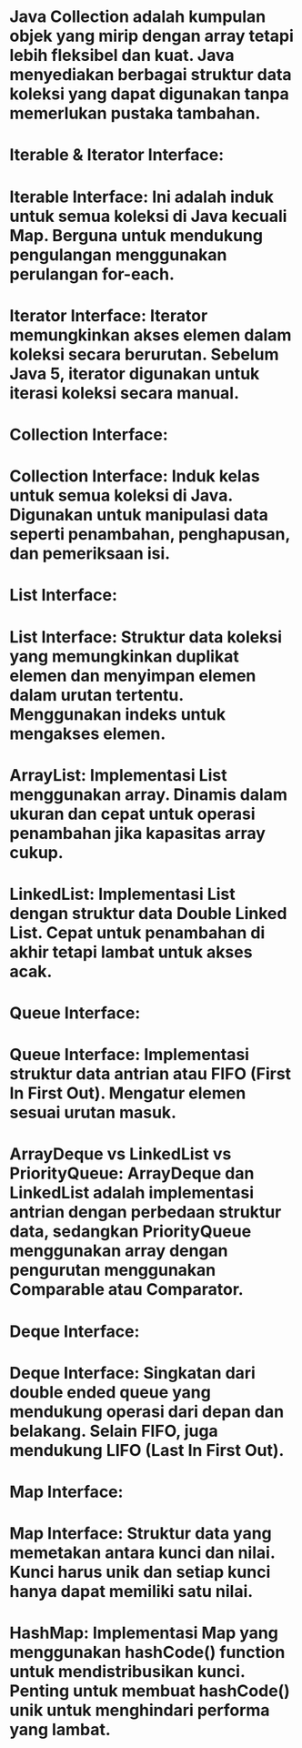 # Java Collection adalah kumpulan objek yang mirip dengan array tetapi lebih fleksibel dan kuat. Java menyediakan berbagai struktur data koleksi yang dapat digunakan tanpa memerlukan pustaka tambahan.

# Iterable & Iterator Interface:

# Iterable Interface: Ini adalah induk untuk semua koleksi di Java kecuali Map. Berguna untuk mendukung pengulangan menggunakan perulangan for-each.

# Iterator Interface: Iterator memungkinkan akses elemen dalam koleksi secara berurutan. Sebelum Java 5, iterator digunakan untuk iterasi koleksi secara manual.

# Collection Interface:

# Collection Interface: Induk kelas untuk semua koleksi di Java. Digunakan untuk manipulasi data seperti penambahan, penghapusan, dan pemeriksaan isi.

# List Interface:

# List Interface: Struktur data koleksi yang memungkinkan duplikat elemen dan menyimpan elemen dalam urutan tertentu. Menggunakan indeks untuk mengakses elemen.

# ArrayList: Implementasi List menggunakan array. Dinamis dalam ukuran dan cepat untuk operasi penambahan jika kapasitas array cukup.

# LinkedList: Implementasi List dengan struktur data Double Linked List. Cepat untuk penambahan di akhir tetapi lambat untuk akses acak.

# Queue Interface:

# Queue Interface: Implementasi struktur data antrian atau FIFO (First In First Out). Mengatur elemen sesuai urutan masuk.

# ArrayDeque vs LinkedList vs PriorityQueue: ArrayDeque dan LinkedList adalah implementasi antrian dengan perbedaan struktur data, sedangkan PriorityQueue menggunakan array dengan pengurutan menggunakan Comparable atau Comparator.

# Deque Interface:

# Deque Interface: Singkatan dari double ended queue yang mendukung operasi dari depan dan belakang. Selain FIFO, juga mendukung LIFO (Last In First Out).

# Map Interface:

# Map Interface: Struktur data yang memetakan antara kunci dan nilai. Kunci harus unik dan setiap kunci hanya dapat memiliki satu nilai.

# HashMap: Implementasi Map yang menggunakan hashCode() function untuk mendistribusikan kunci. Penting untuk membuat hashCode() unik untuk menghindari performa yang lambat.

